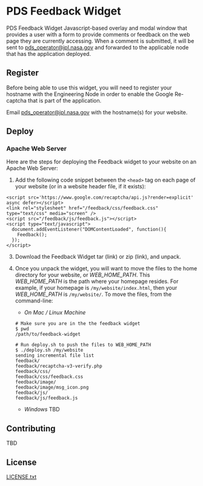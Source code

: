 # PDS Feedback Widget

PDS Feedback Widget Javascript-based overlay and modal window that provides a user with a form to provide comments or feedback on the web page they are currently accessing. When a comment is submitted, it will be sent to pds_operator@jpl.nasa.gov and forwarded to the applicable node that has the application deployed.


## Register

Before being able to use this widget, you will need to register your hostname with the Engineering Node in order to enable the Google Re-captcha that is part of the application.

Email pds_operator@jpl.nasa.gov with the hostname(s) for your website.


## Deploy 

### Apache Web Server

Here are the steps for deploying the Feedback widget to your website on an Apache Web Server:

1. Add the following code snippet between the `<head>` tag on each page of your website (or in a website header file, if it exists):
```
<script src='https://www.google.com/recaptcha/api.js?render=explicit' async defer></script>
<link rel="stylesheet" href="/feedback/css/feedback.css"  type="text/css" media="screen" />
<script src="/feedback/js/feedback.js"></script>
<script type="text/javascript">
  document.addEventListener("DOMContentLoaded", function(){
    Feedback();
  });
</script>
```

3. Download the Feedback Widget tar (link) or zip (link), and unpack.

4. Once you unpack the widget, you will want to move the files to the home directory for your website, or *WEB_HOME_PATH*. This *WEB_HOME_PATH* is the path where your homepage resides. For example, if your homepage is `/my/website/index.html`, then your *WEB_HOME_PATH* is `/my/website/`. To move the files, from the command-line:

   * *On Mac / Linux Machine*
   ```
   # Make sure you are in the the feedback widget
   $ pwd
   /path/to/feedback-widget

   # Run deploy.sh to push the files to WEB_HOME_PATH
   $ ./deploy.sh /my/website
   sending incremental file list
   feedback/
   feedback/recaptcha-v3-verify.php
   feedback/css/
   feedback/css/feedback.css
   feedback/image/
   feedback/image/msg_icon.png
   feedback/js/
   feedback/js/feedback.js   
   ```

   * *Windows*
   TBD

## Contributing
TBD

## License
[LICENSE.txt](LICENSE.txt)
